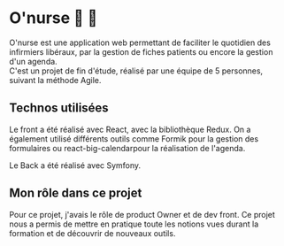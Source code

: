 # O'nurse :syringe: :pill:

O'nurse est une application web permettant de faciliter le quotidien des infirmiers libéraux, par la gestion de fiches patients ou encore la gestion d'un agenda. <br>
C'est un projet de fin d'étude, réalisé par une équipe de 5 personnes, suivant la méthode Agile.

## Technos utilisées 

Le front a été réalisé avec React, avec la bibliothèque Redux. On a également utilisé différents outils comme Formik pour la gestion des formulaires ou react-big-calendarpour la réalisation de l'agenda. 

Le Back a été réalisé avec Symfony. 

## Mon rôle dans ce projet 

Pour ce projet, j'avais le rôle de product Owner et de dev front. Ce projet nous a permis de mettre en pratique toute les notions vues durant la formation et de découvrir de nouveaux outils. 
